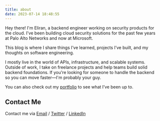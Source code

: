 ```yaml
---
title: about
date: 2023-07-14 18:48:55
---
```


Hey there! I'm Eliran, a backend engineer working on security products for the cloud. I’ve been building cloud security solutions for the past few years at Palo Alto Networks and now at Microsoft.

This blog is where I share things I’ve learned, projects I’ve built, and my thoughts on software engineering.

I mostly live in the world of APIs, infrastructure, and scalable systems. Outside of work, I take on freelance projects and help teams build solid backend foundations. If you're looking for someone to handle the backend so you can move faster—I'm probably your guy.

You can also check out my [portfolio](https://www.16elt.com/portfolio/) to see what I’ve been up to.

## Contact Me
Contact me via [Email](mailto:eliran9692@gmail.com) / [Twitter](https://twitter.com/_eltur) / [LinkedIn](https://www.linkedin.com/in/eliran-turgeman/)

